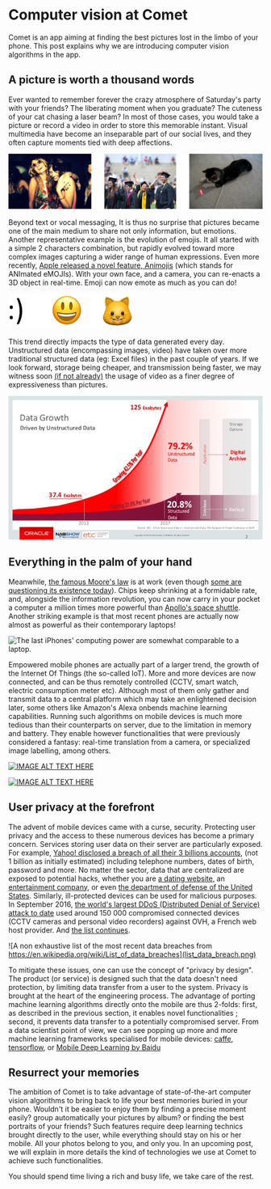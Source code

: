# Computer vision at Comet
Comet is an app aiming at finding the best pictures lost in the limbo of your phone. This post explains why we are introducing computer vision algorithms in the app.

## A picture is worth a thousand words
Ever wanted to remember forever the crazy atmosphere of Saturday's party with your friends? The liberating moment when you graduate? The cuteness of your cat chasing a laser beam? In most of those cases, you would take a picture or record a video in order to store this memorable instant. Visual multimedia have become an inseparable part of our social lives, and they often capture moments tied with deep affections. 

![feeling](feeling.png)

Beyond text or vocal messaging, It is thus no surprise that pictures became one of the main medium to share not only information, but emotions. Another representative example is the evolution of emojis. It all started with a simple 2 characters combination, but rapidly evolved toward more complex images capturing a wider range of human expressions. Even more recently, [Apple released a novel feature, Animojis](https://www.apple.com/newsroom/2017/09/the-future-is-here-iphone-x/) (which stands for ANImated eMOJIs). With your own face, and a camera, you can re-enacts a 3D object in real-time. Emoji can now emote as much as you can do!

![Evolution of emoji](emoji_evolution.png)


This trend directly impacts the type of data generated every day. Unstructured data (encompassing images, video) have taken over more traditional structured data (eg: Excel files) in the past couple of years. If we look forward, storage being cheaper, and transmission being faster, we may witness soon [(if not already)](https://giphy.com/) the usage of video as a finer degree of expressiveness than pictures. 

![unstructured_data text](unstructured_data.jpg)

## Everything in the palm of your hand
Meanwhile, [the famous Moore's law](https://en.wikipedia.org/wiki/Moore%27s_law) is at work (even though [some are questioning its existence today](http://www.economist.com/node/21693710/sites/all/modules/custom/ec_essay)). Chips keep shrinking at a formidable rate, and, alongside the information revolution, you can now carry in your pocket a computer a million times more powerful than [Apollo's space shuttle](https://en.wikipedia.org/wiki/Apollo_Guidance_Computer). Another striking example is that most recent phones are actually now almost as powerful as their contemporary laptops!

![The last iPhones' computing power are somewhat comparable to a laptop.
](a11_benchmark.jpg)

Empowered mobile phones are actually part of a larger trend, the growth of the Internet Of Things (the so-called IoT). More and more devices are now connected, and can be thus remotely controlled (CCTV, smart watch, electric consumption meter etc). Although most of them only gather and transmit data to a central platform which may take an enlightened decision later, some others like Amazon's Alexa onbends machine learning capabilities. Running such algorithms on mobile devices is much more tedious than their counterparts on server, due to the limitation in memory and battery. They enable however functionalities that were previously considered a fantasy: real-time translation from a camera, or specialized image labelling, among others. 

[![IMAGE ALT TEXT HERE](https://img.youtube.com/vi/06olHmcJjS0/0.jpg)](https://www.youtube.com/watch?v=06olHmcJjS0)

[![IMAGE ALT TEXT HERE](https://img.youtube.com/vi/neB1S0UPJFw/0.jpg)](https://www.youtube.com/watch?v=neB1S0UPJFw)


## User privacy at the forefront
The advent of mobile devices came with a curse, security. Protecting user privacy and the access to these numerous devices has become a primary concern. Services storing user data on their server are particularly exposed. For example, [Yahoo! disclosed a breach of all their 3 billions accounts](https://techcrunch.com/2017/10/03/yahoo-says-all-3b-accounts-were-impacted-by-2013-breach-not-1b-as-thought/), (not 1 billion as initially estimated) including telephone numbers, dates of birth, password and more. No matter the sector, data that are centralized are exposed to potential hacks, whether you are [a dating website](https://en.wikipedia.org/wiki/Ashley_Madison_data_breach), an [entertainment company](https://en.wikipedia.org/wiki/Sony_Pictures_hack), or even [the department of defense of the United States](https://en.wikipedia.org/wiki/Iraq_War_documents_leak). Similarly, ill-protected devices can be used for malicious purposes. In September 2016, [the world's largest DDoS (Distributed Denial of Service) attack to date](https://www.ovh.com/us/news/articles/a2367.the-ddos-that-didnt-break-the-camels-vac) used around 150 000 compromised connected devices (CCTV cameras and personal video recorders) against OVH, a French web host provider. And [the list continues](https://en.wikipedia.org/wiki/List_of_cyberattacks).

![A non exhaustive list of the most recent data breaches from https://en.wikipedia.org/wiki/List_of_data_breaches](list_data_breach.png)

To mitigate these issues, one can use the concept of "privacy by design". The product (or service) is designed such that the data doesn't need protection, by limiting data transfer from a user to the system. Privacy is brought at the heart of the engineering process. The advantage of porting machine learning algorithms directly onto the mobile are thus 2-folds: first, as described in the previous section, it enables novel functionalities ; second, it prevents data transfer to a potentially compromised server. From a data scientist point of view, we can see popping up more and more machine learning frameworks specialised for mobile devices: [caffe](https://github.com/solrex/caffe-mobile), [tensorflow](https://github.com/tensorflow/tensorflow/tree/master/tensorflow/examples/android), or [Mobile Deep Learning by Baidu](https://github.com/baidu/mobile-deep-learning)

## Resurrect your memories
The ambition of Comet is to take advantage of state-of-the-art computer vision algorithms to bring back to life your best memories buried in your phone. Wouldn't it be easier to enjoy them by finding a precise moment easily? group automatically your pictures by album? or finding the best portraits of your friends? Such features require deep learning technics brought directly to the user, while everything should stay on his or her mobile. All your photos belong to you, and only you. In an upcoming post, we will explain in more details the kind of technologies we use at Comet to achieve such functionalities. 


You should spend time living a rich and busy life, we take care of the rest.
